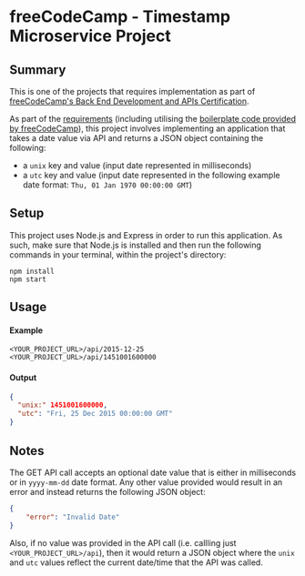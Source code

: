 # freeCodeCamp - Timestamp Microservice Project

## Summary

This is one of the projects that requires implementation as part of [freeCodeCamp's Back End Development and APIs Certification](https://www.freecodecamp.org/learn/back-end-development-and-apis/).

As part of the [requirements](https://www.freecodecamp.org/learn/back-end-development-and-apis/back-end-development-and-apis-projects/timestamp-microservice) (including utilising the [boilerplate code provided by freeCodeCamp](https://github.com/freeCodeCamp/boilerplate-project-timestamp/)), this project involves implementing an application that takes a date value via API and returns a JSON object containing the following:

- a `unix` key and value (input date represented in milliseconds)
- a `utc` key and value (input date represented in the following example date format: `Thu, 01 Jan 1970 00:00:00 GMT`)

## Setup

This project uses Node.js and Express in order to run this application. As such, make sure that Node.js is installed and then run the following commands in your terminal, within the project's directory:

```
npm install
npm start
```

## Usage

#### Example

```
<YOUR_PROJECT_URL>/api/2015-12-25
<YOUR_PROJECT_URL>/api/1451001600000
```

#### Output

```json
{
  "unix:" 1451001600000,
  "utc": "Fri, 25 Dec 2015 00:00:00 GMT" 
}
```

## Notes

The GET API call accepts an optional date value that is either in milliseconds or in `yyyy-mm-dd` date format. Any other value provided would result in an error and instead returns the following JSON object:

```json
{
    "error": "Invalid Date"
}
```

Also, if no value was provided in the API call (i.e. callling just `<YOUR_PROJECT_URL>/api`), then it would return a JSON object where the `unix` and `utc` values reflect the current date/time that the API was called.
